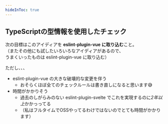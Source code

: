 ```yaml
---
hideInToc: true
---
```


## TypeScriptの型情報を使用したチェック

次の目標はこのアイディアを **eslint-plugin-vue に取り込む**こと。\
（またその他にも試したいろいろなアイディアがあるので、\
 うまくいったものは eslint-plugin-vue に取り込む）

ただし、、、

- eslint-plugin-vue の大きな破壊的な変更を伴う
  - おそらくほぼ全てのチェックルールは書き直しになると思います😅
- 時間がかかりそう
  - 過去のしがらみのない eslint-plugin-svelte でこれを実現するのに*2年以上*かかっってる
  - （私はフルタイムでOSSやってるわけではないのでとても時間がかかります）
